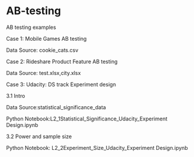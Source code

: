# AB-testing
AB testing examples

Case 1: Mobile Games AB testing

Data Source: cookie_cats.csv

Case 2: Rideshare Product Feature AB testing

Data Source: test.xlsx,city.xlsx

Case 3: Udacity: DS track Experiment design 

3.1 Intro

Data Source:statistical_significance_data

Python Notebook:L2_1Statistical_Significance_Udacity_Experiment Design.ipynb

3.2 Power and sample size

Python Notebook: L2_2Experiment_Size_Udacity_Experiment Design.ipynb
